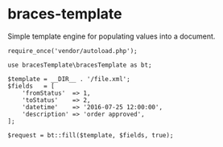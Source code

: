# braces-template
Simple template engine for populating values into a document.

```
require_once('vendor/autoload.php');

use bracesTemplate\bracesTemplate as bt;

$template = __DIR__ . '/file.xml';
$fields   = [
	'fromStatus'  => 1,
	'toStatus'    => 2,
	'datetime'    => '2016-07-25 12:00:00',
	'description' => 'order approved',
];

$request = bt::fill($template, $fields, true);
```